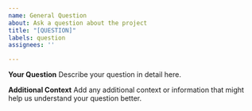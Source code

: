 ```yaml
---
name: General Question
about: Ask a question about the project
title: "[QUESTION]"
labels: question
assignees: ''

---
```


**Your Question**
Describe your question in detail here.

**Additional Context**
Add any additional context or information that might help us understand your question better.